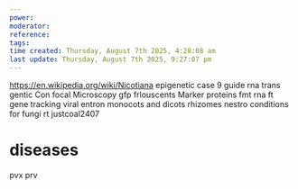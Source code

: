 ```yaml
---
power: 
moderator:
reference:
tags: 
time created: Thursday, August 7th 2025, 4:28:08 am
last update: Thursday, August 7th 2025, 9:27:07 pm
---
```

https://en.wikipedia.org/wiki/Nicotiana
epigenetic
case 9
guide rna
trans gentic
Con focal Microscopy gfp frlouscents
Marker proteins
fmt rna
ft gene tracking
viral entron
monocots and dicots
rhizomes
nestro conditions for fungi
rt
justcoal2407

# diseases

pvx
prv 